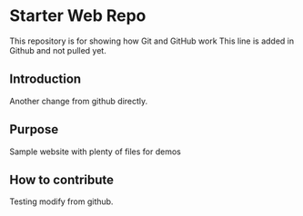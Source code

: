 # Starter Web Repo

This repository is for showing how Git and GitHub work
This line is added in Github and not pulled yet.

## Introduction

Another change from github directly.

## Purpose

Sample website with plenty of files for demos

## How to contribute

Testing modify from github.

